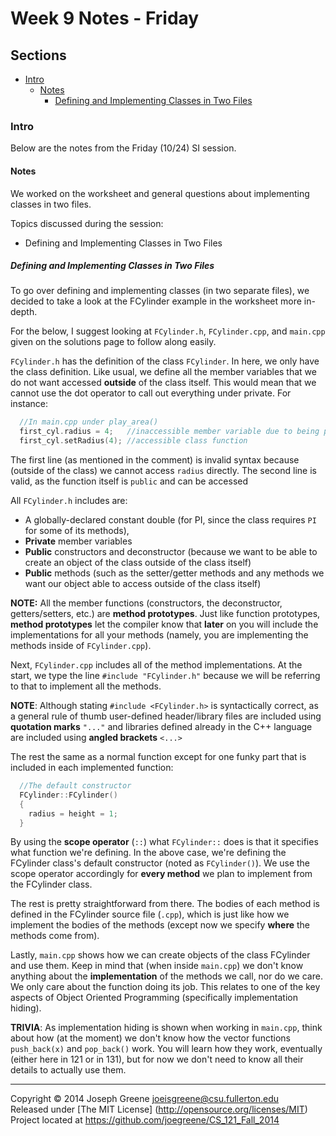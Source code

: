 # Week 9 Notes - Friday

## Sections
- [Intro](#intro)
  - [Notes](#notes)
    - [Defining and Implementing Classes in Two Files](#defining-and-implementing-classes-in-two-files)

### Intro
Below are the notes from the Friday (10/24) SI session.

#### Notes
We worked on the worksheet and general questions about implementing classes in two files.

Topics discussed during the session:
- Defining and Implementing Classes in Two Files

##### Defining and Implementing Classes in Two Files
To go over defining and implementing classes (in two separate files), we decided to take a look at the FCylinder example 
in the worksheet more in-depth.

For the below, I suggest looking at `FCylinder.h`, `FCylinder.cpp`, and `main.cpp` given on the solutions page to follow along 
easily.

`FCylinder.h` has the definition of the class `FCylinder`. In here, we only have the class definition. Like usual, 
we define all the member variables that we do not want accessed __outside__ of the class itself. This would mean 
that we cannot use the dot operator to call out everything under private. For instance:

```C++
  //In main.cpp under play_area()
  first_cyl.radius = 4;   //inaccessible member variable due to being private
  first_cyl.setRadius(4); //accessible class function
```

The first line (as mentioned in the comment) is invalid syntax because (outside of the class) we cannot access `radius` directly. 
The second line is valid, as the function itself is `public` and can be accessed

All `FCylinder.h` includes are:
- A globally-declared constant double (for PI, since the class requires `PI` for some of its methods), 
- __Private__ member variables
- __Public__ constructors and deconstructor (because we want to be able to create an object of the class outside of the class itself)
- __Public__ methods (such as the setter/getter methods and any methods we want our object able to access outside of the class itself)

__NOTE:__ All the member functions (constructors, the deconstructor, getters/setters, etc.) are __method prototypes__. Just like function 
prototypes, __method prototypes__ let the compiler know that __later__ on you will include the implementations for all your methods (namely, 
you are implementing the methods inside of `FCylinder.cpp`).

Next, `FCylinder.cpp` includes all of the method implementations. At the start, we type the line `#include "FCylinder.h"` because we will be 
referring to that to implement all the methods.

__NOTE__: Although stating `#include <FCylinder.h>` is syntactically correct, as a general rule of thumb 
user-defined header/library files are included using __quotation marks__ `"..."` and libraries defined already in the C++ language are included using 
__angled brackets__ `<...>`

The rest the same as a normal function except for one funky part that is included in each implemented function:
```C++
  //The default constructor
  FCylinder::FCylinder()
  {
    radius = height = 1;
  }
```

By using the __scope operator__ (`::`) what `FCylinder::` does is that it specifies what function we're defining. In the above case, we're defining 
the FCylinder class's default constructor (noted as `FCylinder()`). We use the scope operator accordingly for __every method__ we plan to implement 
from the FCylinder class.

The rest is pretty straightforward from there. The bodies of each method is defined in the FCylinder source file (`.cpp`), which is just like 
how we implement the bodies of the methods (except now we specify __where__ the methods come from).

Lastly, `main.cpp` shows how we can create objects of the class FCylinder and use them. Keep in mind that (when inside `main.cpp`) we don't know 
anything about the __implementation__ of the methods we call, nor do we care. We only care about the function doing its job. This relates to 
one of the key aspects of Object Oriented Programming (specifically implementation hiding). 

__TRIVIA__: As implementation hiding is shown when working in `main.cpp`, think about how (at the moment) we don't know how the vector functions 
`push_back(x)` and `pop_back()` work. You will learn how they work, eventually (either here in 121 or in 131), but for now we don't need to know 
all their details to actually use them.

-------------------------------------------------------------------------------

Copyright &copy; 2014 Joseph Greene <joeisgreene@csu.fullerton.edu>  
Released under [The MIT License] (http://opensource.org/licenses/MIT)  
Project located at <https://github.com/joegreene/CS_121_Fall_2014>